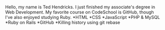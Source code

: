 Hello, my name is Ted Hendricks. I just finished my associate's degree in Web Development.
My favorite course on CodeSchool is GitHub, though I've also enjoyed studying Ruby.
*HTML
*CSS
*JavaScript
*PHP & MySQL
*Ruby on Rails
*GitHub
*Killing history using git rebase
